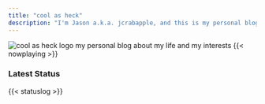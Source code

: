 ```yaml
---
title: "cool as heck"
description: "I'm Jason a.k.a. jcrabapple, and this is my personal blog about my life and my interests."
---
```

<img src="/img/logo.png" alt="cool as heck logo" />
my personal blog about my life and my interests
{{< nowplaying >}}

<h3>Latest Status</h3>
{{< statuslog >}}